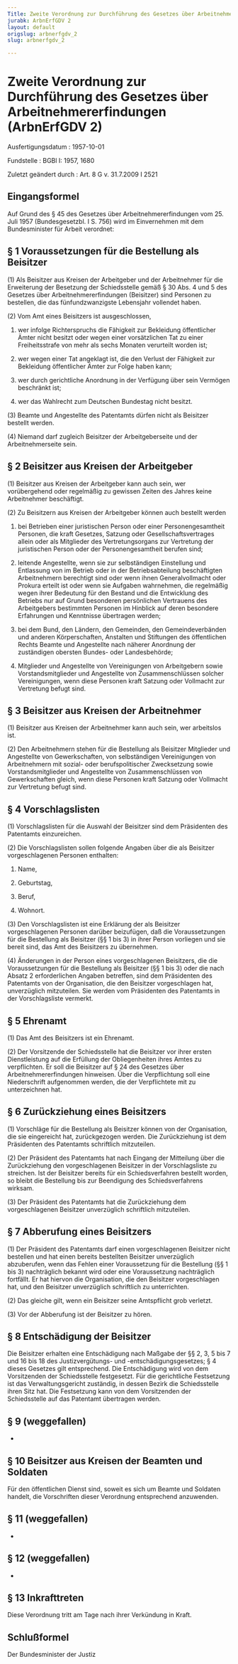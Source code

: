```yaml
---
Title: Zweite Verordnung zur Durchführung des Gesetzes über Arbeitnehmererfindungen
jurabk: ArbnErfGDV 2
layout: default
origslug: arbnerfgdv_2
slug: arbnerfgdv_2

---
```


# Zweite Verordnung zur Durchführung des Gesetzes über Arbeitnehmererfindungen (ArbnErfGDV 2)

Ausfertigungsdatum
:   1957-10-01

Fundstelle
:   BGBl I: 1957, 1680

Zuletzt geändert durch
:   Art. 8 G v. 31.7.2009 I 2521


## Eingangsformel

Auf Grund des § 45 des Gesetzes über Arbeitnehmererfindungen vom 25. Juli 1957 (Bundesgesetzbl. I S. 756) wird im Einvernehmen mit dem Bundesminister für Arbeit verordnet:


## § 1 Voraussetzungen für die Bestellung als Beisitzer

(1) Als Beisitzer aus Kreisen der Arbeitgeber und der Arbeitnehmer für die Erweiterung der Besetzung der Schiedsstelle gemäß § 30 Abs. 4 und 5 des Gesetzes über Arbeitnehmererfindungen (Beisitzer) sind Personen zu bestellen, die das fünfundzwanzigste Lebensjahr vollendet haben.

(2) Vom Amt eines Beisitzers ist ausgeschlossen,

1.  wer infolge Richterspruchs die Fähigkeit zur Bekleidung öffentlicher Ämter nicht besitzt oder wegen einer vorsätzlichen Tat zu einer Freiheitsstrafe von mehr als sechs Monaten verurteilt worden ist;


2.  wer wegen einer Tat angeklagt ist, die den Verlust der Fähigkeit zur Bekleidung öffentlicher Ämter zur Folge haben kann;


3.  wer durch gerichtliche Anordnung in der Verfügung über sein Vermögen beschränkt ist;


4.  wer das Wahlrecht zum Deutschen Bundestag nicht besitzt.




(3) Beamte und Angestellte des Patentamts dürfen nicht als Beisitzer bestellt werden.

(4) Niemand darf zugleich Beisitzer der Arbeitgeberseite und der Arbeitnehmerseite sein.


## § 2 Beisitzer aus Kreisen der Arbeitgeber

(1) Beisitzer aus Kreisen der Arbeitgeber kann auch sein, wer vorübergehend oder regelmäßig zu gewissen Zeiten des Jahres keine Arbeitnehmer beschäftigt.

(2) Zu Beisitzern aus Kreisen der Arbeitgeber können auch bestellt werden

1.  bei Betrieben einer juristischen Person oder einer Personengesamtheit Personen, die kraft Gesetzes, Satzung oder Gesellschaftsvertrages allein oder als Mitglieder des Vertretungsorgans zur Vertretung der juristischen Person oder der Personengesamtheit berufen sind;


2.  leitende Angestellte, wenn sie zur selbständigen Einstellung und Entlassung von im Betrieb oder in der Betriebsabteilung beschäftigten Arbeitnehmern berechtigt sind oder wenn ihnen Generalvollmacht oder Prokura erteilt ist oder wenn sie Aufgaben wahrnehmen, die regelmäßig wegen ihrer Bedeutung für den Bestand und die Entwicklung des Betriebs nur auf Grund besonderen persönlichen Vertrauens des Arbeitgebers bestimmten Personen im Hinblick auf deren besondere Erfahrungen und Kenntnisse übertragen werden;


3.  bei dem Bund, den Ländern, den Gemeinden, den Gemeindeverbänden und anderen Körperschaften, Anstalten und Stiftungen des öffentlichen Rechts Beamte und Angestellte nach näherer Anordnung der zuständigen obersten Bundes- oder Landesbehörde;


4.  Mitglieder und Angestellte von Vereinigungen von Arbeitgebern sowie Vorstandsmitglieder und Angestellte von Zusammenschlüssen solcher Vereinigungen, wenn diese Personen kraft Satzung oder Vollmacht zur Vertretung befugt sind.





## § 3 Beisitzer aus Kreisen der Arbeitnehmer

(1) Beisitzer aus Kreisen der Arbeitnehmer kann auch sein, wer arbeitslos ist.

(2) Den Arbeitnehmern stehen für die Bestellung als Beisitzer Mitglieder und Angestellte von Gewerkschaften, von selbständigen Vereinigungen von Arbeitnehmern mit sozial- oder berufspolitischer Zwecksetzung sowie Vorstandsmitglieder und Angestellte von Zusammenschlüssen von Gewerkschaften gleich, wenn diese Personen kraft Satzung oder Vollmacht zur Vertretung befugt sind.


## § 4 Vorschlagslisten

(1) Vorschlagslisten für die Auswahl der Beisitzer sind dem Präsidenten des Patentamts einzureichen.

(2) Die Vorschlagslisten sollen folgende Angaben über die als Beisitzer vorgeschlagenen Personen enthalten:

1.  Name,


2.  Geburtstag,


3.  Beruf,


4.  Wohnort.




(3) Den Vorschlagslisten ist eine Erklärung der als Beisitzer vorgeschlagenen Personen darüber beizufügen, daß die Voraussetzungen für die Bestellung als Beisitzer (§§ 1 bis 3) in ihrer Person vorliegen und sie bereit sind, das Amt des Beisitzers zu übernehmen.

(4) Änderungen in der Person eines vorgeschlagenen Beisitzers, die die Voraussetzungen für die Bestellung als Beisitzer (§§ 1 bis 3) oder die nach Absatz 2 erforderlichen Angaben betreffen, sind dem Präsidenten des Patentamts von der Organisation, die den Beisitzer vorgeschlagen hat, unverzüglich mitzuteilen. Sie werden vom Präsidenten des Patentamts in der Vorschlagsliste vermerkt.


## § 5 Ehrenamt

(1) Das Amt des Beisitzers ist ein Ehrenamt.

(2) Der Vorsitzende der Schiedsstelle hat die Beisitzer vor ihrer ersten Dienstleistung auf die Erfüllung der Obliegenheiten ihres Amtes zu verpflichten. Er soll die Beisitzer auf § 24 des Gesetzes über Arbeitnehmererfindungen hinweisen. Über die Verpflichtung soll eine Niederschrift aufgenommen werden, die der Verpflichtete mit zu unterzeichnen hat.


## § 6 Zurückziehung eines Beisitzers

(1) Vorschläge für die Bestellung als Beisitzer können von der Organisation, die sie eingereicht hat, zurückgezogen werden. Die Zurückziehung ist dem Präsidenten des Patentamts schriftlich mitzuteilen.

(2) Der Präsident des Patentamts hat nach Eingang der Mitteilung über die Zurückziehung den vorgeschlagenen Beisitzer in der Vorschlagsliste zu streichen. Ist der Beisitzer bereits für ein Schiedsverfahren bestellt worden, so bleibt die Bestellung bis zur Beendigung des Schiedsverfahrens wirksam.

(3) Der Präsident des Patentamts hat die Zurückziehung dem vorgeschlagenen Beisitzer unverzüglich schriftlich mitzuteilen.


## § 7 Abberufung eines Beisitzers

(1) Der Präsident des Patentamts darf einen vorgeschlagenen Beisitzer nicht bestellen und hat einen bereits bestellten Beisitzer unverzüglich abzuberufen, wenn das Fehlen einer Voraussetzung für die Bestellung (§§ 1 bis 3) nachträglich bekannt wird oder eine Voraussetzung nachträglich fortfällt. Er hat hiervon die Organisation, die den Beisitzer vorgeschlagen hat, und den Beisitzer unverzüglich schriftlich zu unterrichten.

(2) Das gleiche gilt, wenn ein Beisitzer seine Amtspflicht grob verletzt.

(3) Vor der Abberufung ist der Beisitzer zu hören.


## § 8 Entschädigung der Beisitzer

Die Beisitzer erhalten eine Entschädigung nach Maßgabe der §§ 2, 3, 5 bis 7 und 16 bis 18 des Justizvergütungs- und -entschädigungsgesetzes; § 4 dieses Gesetzes gilt entsprechend. Die Entschädigung wird von dem Vorsitzenden der Schiedsstelle festgesetzt. Für die gerichtliche Festsetzung ist das Verwaltungsgericht zuständig, in dessen Bezirk die Schiedsstelle ihren Sitz hat. Die Festsetzung kann von dem Vorsitzenden der Schiedsstelle auf das Patentamt übertragen werden.


## § 9 (weggefallen)

-


## § 10 Beisitzer aus Kreisen der Beamten und Soldaten

Für den öffentlichen Dienst sind, soweit es sich um Beamte und Soldaten handelt, die Vorschriften dieser Verordnung entsprechend anzuwenden.


## § 11 (weggefallen)

-


## § 12 (weggefallen)

-


## § 13 Inkrafttreten

Diese Verordnung tritt am Tage nach ihrer Verkündung in Kraft.


## Schlußformel

Der Bundesminister der Justiz

